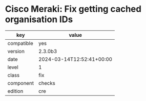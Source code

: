 [//]: # (werk v2)
# Cisco Meraki: Fix getting cached organisation IDs

key        | value
---------- | ---
compatible | yes
version    | 2.3.0b3
date       | 2024-03-14T12:52:41+00:00
level      | 1
class      | fix
component  | checks
edition    | cre

